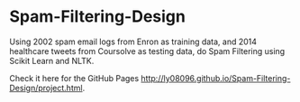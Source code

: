 Spam-Filtering-Design
=====================

Using 2002 spam email logs from Enron as training data, and 2014 healthcare tweets from Coursolve as testing data, do Spam Filtering using Scikit Learn and NLTK.

Check it here for the GitHub Pages http://ly08096.github.io/Spam-Filtering-Design/project.html.

